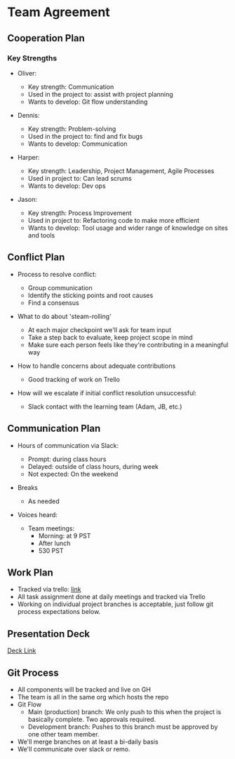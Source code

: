 # Team Agreement

## Cooperation Plan

### Key Strengths

- Oliver: 
  - Key strength: Communication
  - Used in the project to: assist with project planning
  - Wants to develop: Git flow understanding

- Dennis:
  - Key strength: Problem-solving
  - Used in the project to: find and fix bugs
  - Wants to develop: Communication

- Harper:
  - Key strength: Leadership, Project Management, Agile Processes
  - Used in project to: Can lead scrums
  - Wants to develop: Dev ops

- Jason:
  - Key strength: Process Improvement
  - Used in project to: Refactoring code to make more efficient
  - Wants to develop: Tool usage and wider range of knowledge on sites and tools



## Conflict Plan

- Process to resolve conflict:
  - Group communication
  - Identify the sticking points and root causes
  - Find a consensus

- What to do about 'steam-rolling'
  - At each major checkpoint we'll ask for team input
  - Take a step back to evaluate, keep project scope in mind
  - Make sure each person feels like they're contributing in a meaningful way

- How to handle concerns about adequate contributions
  - Good tracking of work on Trello

- How will we escalate if initial conflict resolution unsuccessful:
  - Slack contact with the learning team (Adam, JB, etc.)


## Communication Plan

- Hours of communication via Slack:
  - Prompt: during class hours
  - Delayed: outside of class hours, during week
  - Not expected: On the weekend

- Breaks
  - As needed

- Voices heard:
  - Team meetings:
    - Morning: at 9 PST
    - After lunch
    - 530 PST

## Work Plan


- Tracked via trello: [link](https://trello.com/b/hUQfnmBG/project)
- All task assignment done at daily meetings and tracked via Trello
- Working on individual project branches is acceptable, just follow git process expectations below.

## Presentation Deck

[Deck Link](https://docs.google.com/presentation/d/1a1sRQwB3nBrZNYR4knB-kjueXdGSFeQLkVY-G9jekdw/edit?usp=sharing)

## Git Process

- All components will be tracked and live on GH
- The team is all in the same org which hosts the repo
- Git Flow
  - Main (production) branch: We only push to this when the project is basically complete. Two approvals required.
  - Development branch: Pushes to this branch must be approved by one other team member.
- We'll merge branches on at least a bi-daily basis
- We'll communicate over slack or remo.
